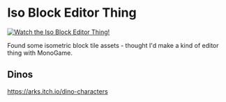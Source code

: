 # Iso Block Editor Thing

[![Watch the Iso Block Editor Thing!](https://img.youtube.com/vi/FF7-CFqMzLo/0.jpg)](https://www.youtube.com/watch?v=FF7-CFqMzLo)

Found some isometric block tile assets - thought I'd make a kind of editor thing with MonoGame.

## Dinos
https://arks.itch.io/dino-characters
